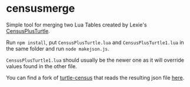 # censusmerge

Simple tool for merging two Lua Tables created by Lexie's [CensusPlusTurtle](https://github.com/Lexiebean/CensusPlusTurtle).

Run `npm install`, put `CensusPlusTurtle.lua` and `CensusPlusTurtle1.lua`  in the same folder and run `node makejson.js`.

`CensusPlusTurtle1.lua` should usually be the newer one as it will override values found in the other file.

You can find a fork of [turtle-census](https://github.com/gwetchen/turtle-census) that reads the resulting json file [here](https://github.com/gwetchen/turtle-census/tree/censusjson).